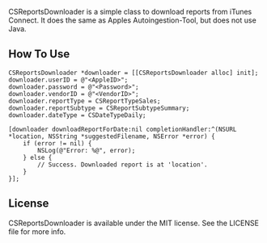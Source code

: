 CSReportsDownloader is a simple class to download reports from iTunes Connect. It does the same as Apples Autoingestion-Tool, but does not use Java.

## How To Use

	CSReportsDownloader *downloader = [[CSReportsDownloader alloc] init];
	downloader.userID = @"<AppleID>";
	downloader.password = @"<Password>";
	downloader.vendorID = @"<VendorID>";
	downloader.reportType = CSReportTypeSales;
	downloader.reportSubtype = CSReportSubtypeSummary;
	downloader.dateType = CSDateTypeDaily;
	
	[downloader downloadReportForDate:nil completionHandler:^(NSURL *location, NSString *suggestedFilename, NSError *error) {
	    if (error != nil) {
			NSLog(@"Error: %@", error);
	    } else {
	        // Success. Downloaded report is at 'location'.
	    }
	}];

## License

CSReportsDownloader is available under the MIT license. See the LICENSE file for more info.